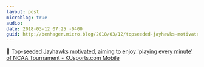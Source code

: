 ```yaml
---
layout: post
microblog: true
audio: 
date: 2018-03-12 07:25 -0400
guid: http://benhager.micro.blog/2018/03/12/topseeded-jayhawks-motivated.html
---
```

🏀 [Top-seeded Jayhawks motivated, aiming to enjoy 'playing every minute' of NCAA Tournament - KUsports.com Mobile](http://m.kusports.com/news/2018/mar/11/top-seeded-jayhawks-motivated-eager-playing-every-/)
